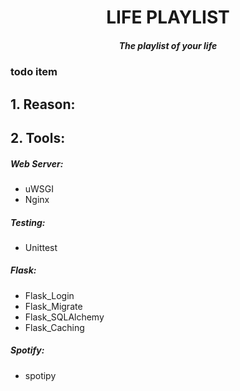 <h1 align="center">LIFE PLAYLIST</h1>
<h5 align="center">The playlist of your life</h5>

### todo item
<!--

- 計算出 dashboard 的前 10 名 並且給予 youtube 和 spotify 的連結 api 
- 根據個人寫入的資料，顯示出他可能會感興趣的歌手
- 人生歌單限定只能新增 10 首，如果有人的人生歌單, 與另一個人有 3 首一樣，就會推薦彼此的個人 email 和 名字給對方。

-->

## 1. Reason:
## 2. Tools:
##### Web Server:
- uWSGI
- Nginx
##### Testing:
- Unittest
##### Flask:
- Flask_Login
- Flask_Migrate
- Flask_SQLAlchemy
- Flask_Caching
##### Spotify:
- spotipy
